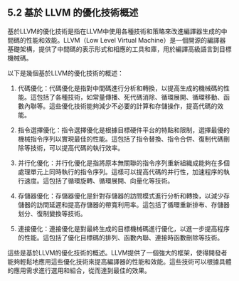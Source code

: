 ## 5.2 基於 LLVM 的優化技術概述

基於LLVM的優化技術是指在LLVM中使用各種技術和策略來改進編譯器生成的中間碼的性能和效能。LLVM（Low Level Virtual Machine）是一個開源的編譯器基礎架構，提供了中間碼的表示形式和相應的工具和庫，用於編譯高級語言到目標機械碼。

以下是幾個基於LLVM的優化技術的概述：

1. 代碼優化：代碼優化是指對中間碼進行分析和轉換，以提高生成的機械碼的性能。這包括了各種技術，如常量傳播、死代碼消除、循環展開、循環移動、函數內聯等。這些優化技術能夠減少不必要的計算和存儲操作，提高代碼的效能。

2. 指令選擇優化：指令選擇優化是根據目標硬件平台的特點和限制，選擇最優的機械指令序列以實現最佳的性能。這包括了指令替換、指令合併、復制代碼刪除等技術，可以提高代碼的執行效率。

3. 并行化優化：并行化優化是指將原本無關聯的指令序列重新組織成能夠在多個處理單元上同時執行的指令序列。這樣可以提高代碼的并行性，加速程序的執行速度。這包括了循環旋轉、循環展開、向量化等技術。

4. 存儲器優化：存儲器優化是針對存儲器的訪問模式進行分析和轉換，以減少存儲器的訪問延遲和提高存儲器的帶寬利用率。這包括了循環重新排布、存儲器划分、復制變換等技術。

5. 連接優化：連接優化是對最終生成的目標機械碼進行優化，以進一步提高程序的性能。這包括了優化目標碼的排列、函數內聯、連接時函數刪除等技術。

這些是基於LLVM的優化技術的概述。LLVM提供了一個強大的框架，使得開發者能夠輕鬆地應用這些優化技術來提高編譯器的性能和效能。這些技術可以根據具體的應用需求進行選用和組合，從而達到最佳的效果。